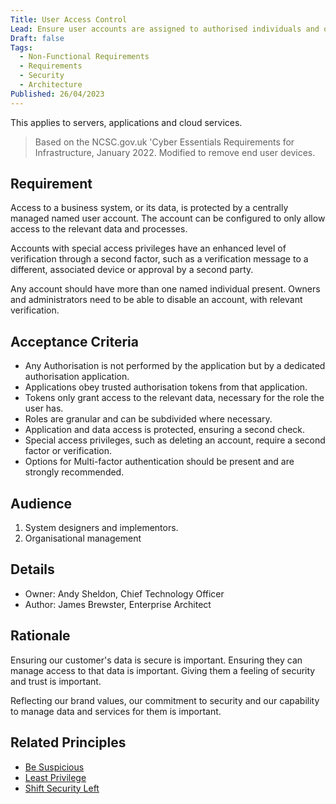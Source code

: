 ```yaml
---
Title: User Access Control
Lead: Ensure user accounts are assigned to authorised individuals and only provide access to the systems required for their role.
Draft: false
Tags:
  - Non-Functional Requirements
  - Requirements
  - Security
  - Architecture
Published: 26/04/2023
---
```

This applies to servers, applications and cloud services.

> Based on the NCSC.gov.uk 'Cyber Essentials Requirements for Infrastructure, January 2022. Modified to remove end user devices.

## Requirement

Access to a business system, or its data, is protected by a centrally managed named user account. The account can be configured to only allow access to the relevant data and processes.

Accounts with special access privileges have an enhanced level of verification through a second factor, such as a verification message to a different, associated device or approval by a second party.

Any account should have more than one named individual present. Owners and administrators need to be able to disable an account, with relevant verification.

## Acceptance Criteria

* Any Authorisation is not performed by the application but by a dedicated authorisation application.
* Applications obey trusted authorisation tokens from that application.
* Tokens only grant access to the relevant data, necessary for the role the user has.
* Roles are granular and can be subdivided where necessary.
* Application and data access is protected, ensuring a second check.
* Special access privileges, such as deleting an account, require a second factor or verification.
* Options for Multi-factor authentication should be present and are strongly recommended.

## Audience

  1. System designers and implementors.
  2. Organisational management

## Details

* Owner: Andy Sheldon, Chief Technology Officer
* Author: James Brewster, Enterprise Architect

## Rationale

Ensuring our customer's data is secure is important. Ensuring they can manage access to that data is important. Giving them a feeling of security and trust is important.

Reflecting our brand values, our commitment to security and our capability to manage data and services for them is important.

## Related Principles

* [Be Suspicious](xref:be-suspicious)
* [Least Privilege](xref:least-privilege)
* [Shift Security Left](xref:shift-security-left)
